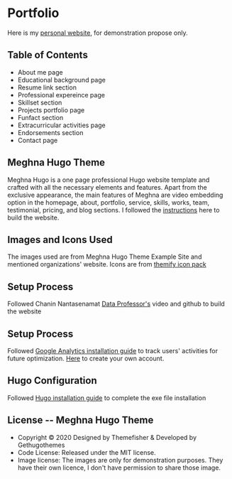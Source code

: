 # Portfolio
Here is my [personal website](https://anniehsuan.github.io/Portfolio/), for demonstration propose only.

## Table of Contents 
- About me page 
- Educational background page
- Resume link section
- Professional expereince page
- Skillset section 
- Projects portfolio page
- Funfact section 
- Extracurricular activities page 
- Endorsements section
- Contact page

## Meghna Hugo Theme
Meghna Hugo is a one page professional Hugo website template and crafted with all the necessary elements and features. Apart from the exclusive appearance, the main features of Meghna are video embedding option in the homepage, about, portfolio, service, skills, works, team, testimonial, pricing, and blog sections. I followed the [instructions](https://github.com/themefisher/meghna-hugo) here to build the website.
## Images and Icons Used
The images used are from Meghna Hugo Theme Example Site and mentioned organizations' website. Icons are from [themify icon pack](https://themify.me/themify-icons)
## Setup Process
Followed Chanin Nantasenamat [Data Professor's](https://github.com/dataprofessor) video and github to build the website
## Setup Process
Followed [Google Analytics installation guide](https://github.com/dwyl/learn-google-analytics) to track users' activities for future optimization.
[Here](https://analytics.google.com/analytics/web/) to create your own account. 

## Hugo Configuration 
Followed [Hugo installation guide](https://github.com/gohugoio/hugo) to complete the exe file installation


## License -- Meghna Hugo Theme
* Copyright © 2020 Designed by Themefisher & Developed by Gethugothemes
* Code License: Released under the MIT license.
* Image license: The images are only for demonstration purposes. They have their own licence, I don't have permission to share those image.
